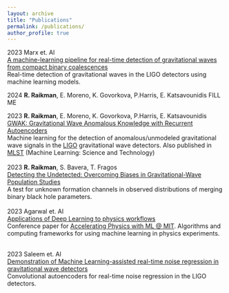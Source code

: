 ```yaml
---
layout: archive
title: "Publications"
permalink: /publications/
author_profile: true
---
```


2023  Marx et. Al <br>
[A machine-learning pipeline for real-time detection of gravitational waves from compact binary coalescences]( https://arxiv.org/abs/2403.18661) <br>
Real-time detection of gravitational waves in the LIGO detectors using machine learning models.
 <br>

2024 **R. Raikman**, E. Moreno, K. Govorkova, P.Harris, E. Katsavounidis FILL ME

2023  **R. Raikman**, E. Moreno, K. Govorkova, P.Harris, E. Katsavounidis <br>
[GWAK: Gravitational Wave Anomalous Knowledge with Recurrent Autoencoders]( https://arxiv.org/abs/2309.11537) <br>
Machine learning for the detection of anomalous/unmodeled gravitational wave signals in the [LIGO](https://www.ligo.caltech.edu/) gravitational wave detectors. Also published in [MLST](https://iopscience.iop.org/article/10.1088/2632-2153/ad3a31) (Machine Learning: Science and Technology) <br>
<br>
2023  **R. Raikman**, S. Bavera, T. Fragos <br>
[Detecting the Undetected: Overcoming Biases in Gravitational-Wave Population Studies](https://arxiv.org/abs/2310.10736) <br>
A test for unknown formation channels in observed distributions of merging binary black hole parameters. <br>
<br>
2023  Agarwal et. Al <br>
[Applications of Deep Learning to physics workflows](https://arxiv.org/abs/2306.08106) <br>
Conference paper for [Accelerating Physics with ML @ MIT](https://indico.cern.ch/event/1224718/#:~:text=This%20workshop%20is%20aiming%20to,to%20physics%20analyses%20and%20results.). Algorithms and computing frameworks for using machine learning in physics experiments.<br>
<br>

2023  Saleem et. Al <br>
[Demonstration of Machine Learning-assisted real-time noise regression in gravitational wave detectors](https://arxiv.org/abs/2306.11366) <br>
Convolutional autoencoders for real-time noise regression in the LIGO detectors.



